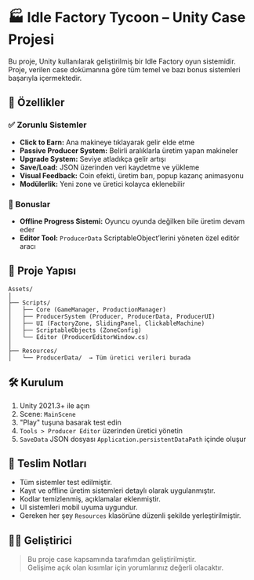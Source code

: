 # 🏭 Idle Factory Tycoon – Unity Case Projesi

Bu proje, Unity kullanılarak geliştirilmiş bir Idle Factory oyun sistemidir. Proje, verilen case dokümanına göre tüm temel ve bazı bonus sistemleri başarıyla içermektedir.

## 🚀 Özellikler

### ✅ Zorunlu Sistemler
- **Click to Earn:** Ana makineye tıklayarak gelir elde etme
- **Passive Producer System:** Belirli aralıklarla üretim yapan makineler
- **Upgrade System:** Seviye atladıkça gelir artışı
- **Save/Load:** JSON üzerinden veri kaydetme ve yükleme
- **Visual Feedback:** Coin efekti, üretim barı, popup kazanç animasyonu
- **Modülerlik:** Yeni zone ve üretici kolayca eklenebilir

### 🎁 Bonuslar
- **Offline Progress Sistemi:** Oyuncu oyunda değilken bile üretim devam eder
- **Editor Tool:** `ProducerData` ScriptableObject’lerini yöneten özel editör aracı

## 🧩 Proje Yapısı

```
Assets/
│
├── Scripts/
│   ├── Core (GameManager, ProductionManager)
│   ├── ProducerSystem (Producer, ProducerData, ProducerUI)
│   ├── UI (FactoryZone, SlidingPanel, ClickableMachine)
│   ├── ScriptableObjects (ZoneConfig)
│   └── Editor (ProducerEditorWindow.cs)
│
├── Resources/
│   └── ProducerData/  → Tüm üretici verileri burada
```

## 🛠️ Kurulum

1. Unity 2021.3+ ile açın  
2. Scene: `MainScene`  
3. "Play" tuşuna basarak test edin  
4. `Tools > Producer Editor` üzerinden üretici yönetin  
5. `SaveData` JSON dosyası `Application.persistentDataPath` içinde oluşur

## 📝 Teslim Notları

- Tüm sistemler test edilmiştir.
- Kayıt ve offline üretim sistemleri detaylı olarak uygulanmıştır.
- Kodlar temizlenmiş, açıklamalar eklenmiştir.
- UI sistemleri mobil uyuma uygundur.
- Gereken her şey `Resources` klasörüne düzenli şekilde yerleştirilmiştir.

## 👨‍💻 Geliştirici

> Bu proje case kapsamında tarafımdan geliştirilmiştir.  
> Gelişime açık olan kısımlar için yorumlarınız değerli olacaktır.